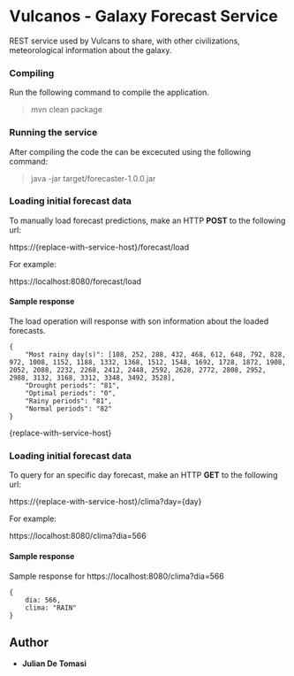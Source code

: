 # Vulcanos - Galaxy Forecast Service
REST service used by Vulcans to share, with other civilizations, meteorological information about the galaxy.


### Compiling
Run the following command to compile the application.

> mvn clean package

### Running the service
After compiling the code the can be excecuted using the following command:

> java -jar target/forecaster-1.0.0.jar

### Loading initial forecast data
To manually load forecast predictions, make an HTTP **POST** to the following url:

https://{replace-with-service-host}/forecast/load

For example:

https://localhost:8080/forecast/load

#### Sample response
The load operation will response with son information about the loaded forecasts.
```
{
    "Most rainy day(s)": [108, 252, 288, 432, 468, 612, 648, 792, 828, 972, 1008, 1152, 1188, 1332, 1368, 1512, 1548, 1692, 1728, 1872, 1908, 2052, 2088, 2232, 2268, 2412, 2448, 2592, 2628, 2772, 2808, 2952, 2988, 3132, 3168, 3312, 3348, 3492, 3528],
    "Drought periods": "81",
    "Optimal periods": "0",
    "Rainy periods": "81",
    "Normal periods": "82"
}
```
{replace-with-service-host}
### Loading initial forecast data
To query for an specific day forecast, make an HTTP **GET** to the following url:

https://{replace-with-service-host}/clima?day={day}

For example:

https://localhost:8080/clima?dia=566

#### Sample response
Sample response for https://localhost:8080/clima?dia=566

```
{
    dia: 566,
    clima: "RAIN"
}
```

## Author

* **Julian De Tomasi**